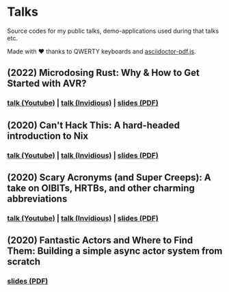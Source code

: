 # Talks

Source codes for my public talks, demo-applications used during that talks etc.

Made with ❤ thanks to QWERTY keyboards and [asciidoctor-pdf.js](https://github.com/Mogztter/asciidoctor-pdf.js/).

## (2022) Microdosing Rust: Why & How to Get Started with AVR?

### [talk (Youtube)](https://youtu.be/3o_lzQMLU5Q)  |   [talk (Invidious)](https://yewtu.be/watch?v=3o_lzQMLU5Q)    |   [slides (PDF)](https://web.archive.org/web/20231004204001/https://pwy.io/talks/2022-microdosing-rust.pdf)

## (2020) Can't Hack This: A hard-headed introduction to Nix

### [talk (Youtube)](https://youtu.be/LBrWwZOjsQ4)  |   [talk (Invidious)](https://yewtu.be/watch?v=LBrWwZOjsQ4)    |   [slides (PDF)](https://files.pwy.io/2020-cant-hack-this.pdf)

## (2020) Scary Acronyms (and Super Creeps): A take on OIBITs, HRTBs, and other charming abbreviations

### [talk (Youtube)](https://youtu.be/6Qi5-VU-kS0)  |   [talk (Invidious)](https://yewtu.be/watch?v=6Qi5-VU-kS0)    |   [slides (PDF)](https://github.com/Rust-Wroclaw/rust-wroclaw/blob/master/talk-archive/2020-05-scary-acronyms-and-super-creeps.pdf?raw=true)

## (2020) Fantastic Actors and Where to Find Them: Building a simple async actor system from scratch

### [slides (PDF)](https://files.pwy.io/2020-fantastic-actors.pdf)

